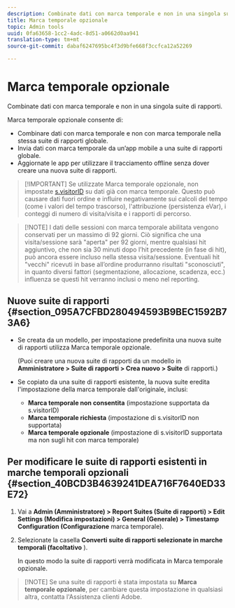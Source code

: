 ```yaml
---
description: Combinate dati con marca temporale e non in una singola suite di rapporti.
title: Marca temporale opzionale
topic: Admin tools
uuid: 0fa63658-1cc2-4adc-8d51-a0662d0aa941
translation-type: tm+mt
source-git-commit: dabaf6247695bc4f3d9bfe668f3ccfca12a52269

---
```



# Marca temporale opzionale

Combinate dati con marca temporale e non in una singola suite di rapporti.

Marca temporale opzionale consente di:

* Combinare dati con marca temporale e non con marca temporale nella stessa suite di rapporti globale.
* Invia dati con marca temporale da un’app mobile a una suite di rapporti globale.
* Aggiornate le app per utilizzare il tracciamento offline senza dover creare una nuova suite di rapporti.

>[!IMPORTANT] Se utilizzate Marca temporale opzionale, non impostate [s.visitorID](/help/implement/vars/config-vars/visitorid.md) su dati già con marca temporale. Questo può causare dati fuori ordine e influire negativamente sui calcoli del tempo (come i valori del tempo trascorso), l&#39;attribuzione (persistenza eVar), i conteggi di numero di visita/visita e i rapporti di percorso.

>[!NOTE] I dati delle sessioni con marca temporale abilitata vengono conservati per un massimo di 92 giorni. Ciò significa che una visita/sessione sarà &quot;aperta&quot; per 92 giorni, mentre qualsiasi hit aggiuntivo, che non sia 30 minuti dopo l’hit precedente (in fase di hit), può ancora essere incluso nella stessa visita/sessione. Eventuali hit &quot;vecchi&quot; ricevuti in base all’ordine produrranno risultati &quot;sconosciuti&quot;, in quanto diversi fattori (segmentazione, allocazione, scadenza, ecc.) influenza se questi hit verranno inclusi o meno nel reporting.

## Nuove suite di rapporti {#section_095A7CFBD280494593B9BEC1592B73A6}

* Se creata da un modello, per impostazione predefinita una nuova suite di rapporti utilizza Marca temporale opzionale.

   (Puoi creare una nuova suite di rapporti da un modello in **Amministratore > Suite di rapporti > Crea nuovo > Suite** di rapporti.)
* Se copiato da una suite di rapporti esistente, la nuova suite eredita l&#39;impostazione della marca temporale dall&#39;originale, inclusi:

   * **Marca temporale non consentita** (impostazione supportata da s.visitorID)
   * **Marca temporale richiesta** (impostazione di s.visitorID non supportata)
   * **Marca temporale opzionale** (impostazione di s.visitorID supportata ma non sugli hit con marca temporale)

## Per modificare le suite di rapporti esistenti in marche temporali opzionali {#section_40BCD3B4639241DEA716F7640ED33E72}

1. Vai a **Admin (Amministratore) > Report Suites (Suite di rapporti) > Edit Settings (Modifica impostazioni) > General (Generale) > Timestamp Configuration (Configurazione** marca temporale).
1. Selezionate la casella **Converti suite di rapporti selezionate in marche temporali (facoltativo** ).

   In questo modo la suite di rapporti verrà modificata in Marca temporale opzionale.

>[!NOTE] Se una suite di rapporti è stata impostata su **Marca temporale opzionale**, per cambiare questa impostazione in qualsiasi altra, contatta l&#39;Assistenza clienti Adobe.

